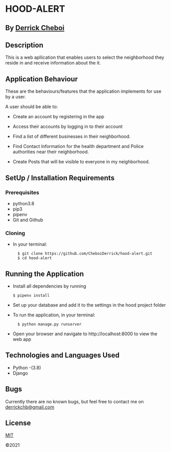 # HOOD-ALERT

## By [Derrick Cheboi](https://github.com/CheboiDerrick/)

## Description
This is a web apllication that enables users to select the neighborhood they reside in and receive information about the it.
## Application Behaviour
These are the behaviours/features that the application implements for use by a user.

A user should be able to:
* Create an account by registering in the app
* Access their accounts by logging in to their account
* Find a list of different businesses in their neighborhood.
* Find Contact Information for the health department and Police authorities near their neighborhood.

* Create Posts that will be visible to everyone in my neighborhood.


## SetUp / Installation Requirements
### Prerequisites
* python3.8
* pip3
* pipenv
* Git and Github

### Cloning
* In your terminal:
        
        $ git clone https://github.com/CheboiDerrick/hood-alert.git
        $ cd hood-alert

## Running the Application
* Install all dependencies by running 

      $ pipenv install

* Set up your database and add it to the settings in the hood project folder
* To run the application, in your terminal:
        
        $ python manage.py runserver

* Open your browser and navigate to http://localhost:8000 to view the web app

        
## Technologies and Languages Used
* Python -(3.8)
* Django

## Bugs
Currently there are no known bugs, but feel free to contact me on derrickchb@gmail.com
## License
[MIT](https://github.com/CheboiDerrick/hood-alert/blob/main/LICENCE) 

&copy;2021